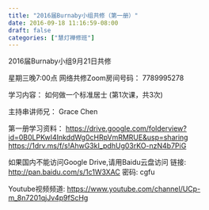 ```yaml
---
title: "2016届Burnaby小组共修（第一册）"
date: 2016-09-18 11:16:59-08:00
draft: false
categories: ["慧灯禅修班"]
---
```

2016届Burnaby小组9月21日共修

星期三晚7:00点
网络共修Zoom房间号码： 7789995278

学习内容：
如何做一个标准居士 (第1次课，共3次)

主持串讲师兄： Grace Chen

第一册学习资料：
https://drive.google.com/folderview?id=0B0LPKwI4InkddWg0cHRpVmRMRUE&usp=sharing
https://1drv.ms/f/s!AhwG3kI_pdhUg03rKO-nzN4b7PiG

如果国内不能访问Google Drive,请用Baidu云盘访问
链接: http://pan.baidu.com/s/1c1W3XAC 密码: cgfu

Youtube视频频道: 
https://www.youtube.com/channel/UCp-m_8n7201qjJv4p9fScHg
